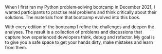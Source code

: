 When I first ran my Python problem‑solving bootcamp in December 2021, I wanted participants to practise real problems and think critically about their solutions.  The materials from that bootcamp evolved into this book.

With every edition of the bootcamp I refine the challenges and deepen the analyses.  The result is a collection of problems and discussions that capture how experienced developers think, debug and refactor.  My goal is to give you a safe space to get your hands dirty, make mistakes and learn from them.